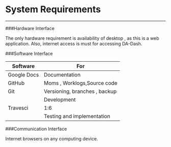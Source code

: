 # System Requirements



---


###Hardware Interface

  The only hardware requirement is availability of desktop , as this is a web application. Also, internet access is must for accessing DA-Dash.
  

###Software Interface

| Software | For |
| -- | -- |
| Google Docs | Documentation |
| GitHub  | Moms , Worklogs,Source code |
| Git  | Versioning, branches , backup |
|  | Development |
| Travesci | 1:6 |
|  | Testing and implementation |

###Communication Interface

  Internet browsers on any computing device.
  
